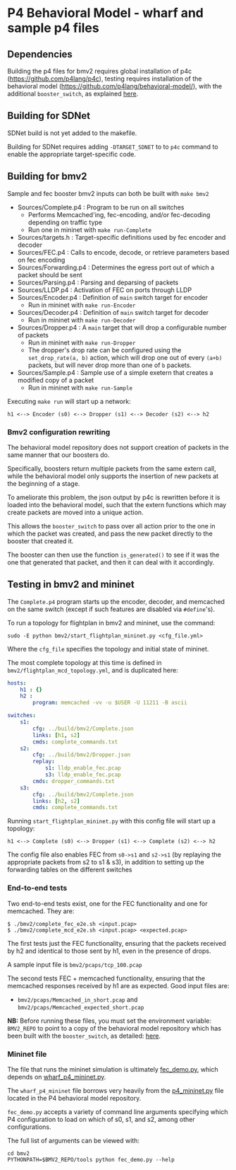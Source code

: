 # P4 Behavioral Model - wharf and sample p4 files

## Dependencies

Building the p4 files for bmv2 requires global installation of p4c (https://github.com/p4lang/p4c),
testing requires installation of the behavioral model (https://github.com/p4lang/behavioral-model/),
with the additional `booster_switch`, as explained
[here](../cpuBoosters/bmv2/README.md).

## Building for SDNet

SDNet build is not yet added to the makefile.

Building for SDNet requires adding `-DTARGET_SDNET` to to `p4c` command to enable the
appropriate target-specific code.

## Building for bmv2

Sample and fec booster bmv2 inputs can both be built with `make bmv2`

- Sources/Complete.p4 : Program to be run on all switches
  - Performs Memcached'ing, fec-encoding, and/or fec-decoding depending on traffic type
  - Run one in mininet with `make run-Complete`
- Sources/targets.h : Target-specific definitions used by fec encoder and decoder
- Sources/FEC.p4 : Calls to encode, decode, or retrieve parameters based on fec encoding
- Sources/Forwarding.p4 : Determines the egress port out of which a packet should be sent
- Sources/Parsing.p4 : Parsing and deparsing of packets
- Sources/LLDP.p4 : Activation of FEC on ports through LLDP
- Sources/Encoder.p4 : Definition of `main` switch target for encoder
  - Run in mininet with `make run-Encoder`
- Sources/Decoder.p4 : Definition of `main` switch target for decoder
  - Run in mininet with `make run-Decoder`
- Sources/Dropper.p4 : A `main` target that will drop a configurable number of packets
  - Run in mininet with `make run-Dropper`
  - The dropper's drop rate can be configured using the `set_drop_rate(a, b)` action, which will
  drop one out of every `(a+b)` packets, but will never drop more than one of `b` packets.
- Sources/Sample.p4 : Sample use of a simple exetern that creates a modified copy of a packet
  - Run in mininet with `make run-Sample`

Executing `make run` will start up a network:
```
h1 <--> Encoder (s0) <--> Dropper (s1) <--> Decoder (s2) <--> h2
```

### Bmv2 configuration rewriting
The behavioral model repository does not support creation of packets
in the same manner that our boosters do.

Specifically, boosters return multiple packets from the same extern call, while
the behavioral model only supports the insertion of new packets at the beginning
of a stage.

To ameliorate this problem, the json output by p4c is rewritten before it
is loaded into the behavioral model, such that the extern functions which may
create packets are moved into a unique action.

This allows the `booster_switch` to pass over all action prior to the one in which
the packet was created, and pass the new packet directly to the booster that
created it.

The booster can then use the function `is_generated()` to see if it was the one that
generated that packet, and then it can deal with it accordingly.

## Testing in bmv2 and mininet

The `Complete.p4` program starts up the encoder, decoder, and memcached on the same switch
(except if such features are disabled via `#define`'s).

To run a topology for flightplan in bmv2 and mininet, use the command:

```shell
sudo -E python bmv2/start_flightplan_mininet.py <cfg_file.yml>
```

Where the `cfg_file` specifies the topology and initial state of mininet.

The most complete topology at this time is defined in `bmv2/flightplan_mcd_topology.yml`,
and is duplicated here:

``` yaml
hosts:
    h1 : {}
    h2 :
        program: memcached -vv -u $USER -U 11211 -B ascii

switches:
    s1:
        cfg: ../build/bmv2/Complete.json
        links: [h1, s2]
        cmds: complete_commands.txt
    s2:
        cfg: ../build/bmv2/Dropper.json
        replay:
            s1: lldp_enable_fec.pcap
            s3: lldp_enable_fec.pcap
        cmds: dropper_commands.txt
    s3:
        cfg: ../build/bmv2/Complete.json
        links: [h2, s2]
        cmds: complete_commands.txt
```

Running `start_flightplan_mininet.py` with this config file will start up a topology:
```
h1 <--> Complete (s0) <--> Dropper (s1) <--> Complete (s2) <--> h2
```

The config file also enables FEC from `s0->s1` and `s2->s1`
(by replaying the appropriate packets from s2 to s1 & s3), in addition
to setting up the forwarding tables on the different switches


### End-to-end tests

Two end-to-end tests exist, one for the FEC functionality and one for memcached.
They are:

```shell
$ ./bmv2/complete_fec_e2e.sh <input.pcap>
$ ./bmv2/complete_mcd_e2e.sh <input.pcap> <expected.pcap>
```

The first tests just the FEC functionality, ensuring that the packets received by
h2 and identical to those sent by h1, even in the presence of drops.

A sample input file is `bmv2/pcaps/tcp_100.pcap`

The second tests FEC + memcached functionality, ensuring that the memcached
responses received by h1 are as expected. Good input files are:
- `bmv2/pcaps/Memcached_in_short.pcap` and `bmv2/pcaps/Memcached_expected_short.pcap`

**NB:** Before running these files, you must set the environment variable:
`BMV2_REPO` to point to a copy of the behavioral model repository which has
been built with the `booster_switch`, as detailed:
[here](../cpuBoosters/bmv2/README.md).

### Mininet file

The file that runs the mininet simulation is ultimately
[fec_demo.py](./bmv2/fec_demo.py), which depends on
[wharf_p4_mininet.py](./bmv2/wharf_p4_mininet.py).

The `wharf_p4_mininet` file borrows very heavily from the
[p4_mininet.py](https://github.com/p4lang/behavioral-model/blob/master/mininet/p4_mininet.py)
file located in the P4 behavioral model repository.

`fec_demo.py` accepts a variety of command line arguments specifying
which P4 configuration to load on which of s0, s1, and s2, among other
configurations.

The full list of arguments can be viewed with:
```
cd bmv2
PYTHONPATH=$BMV2_REPO/tools python fec_demo.py --help
```
